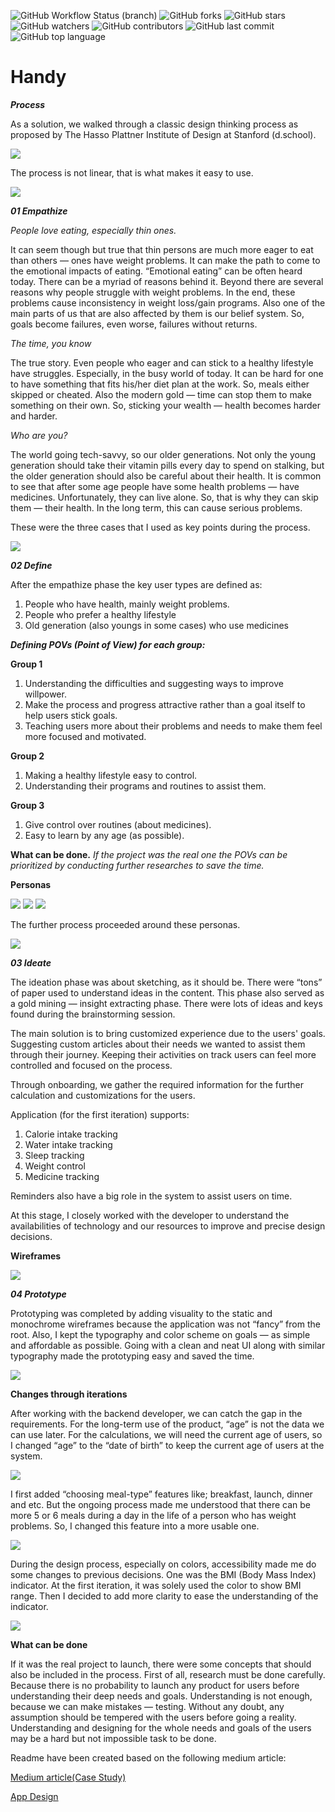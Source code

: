 ![GitHub Workflow Status (branch)](https://img.shields.io/github/workflow/status/yusubx/Handy/Flutter%20CI/master)
![GitHub forks](https://img.shields.io/github/forks/yusubx/Handy)
![GitHub stars](https://img.shields.io/github/stars/yusubx/Handy)
![GitHub watchers](https://img.shields.io/github/watchers/yusubx/Handy)
![GitHub contributors](https://img.shields.io/github/contributors/yusubx/Handy)
![GitHub last commit](https://img.shields.io/github/last-commit/yusubx/Handy)
![GitHub top language](https://img.shields.io/github/languages/top/yusubx/Handy)

# Handy

***Process***

As a solution, we walked through a classic design thinking process as proposed by The Hasso Plattner Institute of Design at Stanford (d.school).

<img src="design/process.jpeg"/>

The process is not linear, that is what makes it easy to use.

<img src="design/run.jpeg"/>

***01 Empathize***

_People love eating, especially thin ones._

It can seem though but true that thin persons are much more eager to eat than others — ones have weight problems. It can make the path to come to the emotional impacts of eating. “Emotional eating” can be often heard today. There can be a myriad of reasons behind it. Beyond there are several reasons why people struggle with weight problems. In the end, these problems cause inconsistency in weight loss/gain programs. Also one of the main parts of us that are also affected by them is our belief system. So, goals become failures, even worse, failures without returns.

_The time, you know_

The true story. Even people who eager and can stick to a healthy lifestyle have struggles. Especially, in the busy world of today. It can be hard for one to have something that fits his/her diet plan at the work. So, meals either skipped or cheated. Also the modern gold — time can stop them to make something on their own. So, sticking your wealth — health becomes harder and harder.

_Who are you?_

The world going tech-savvy, so our older generations. Not only the young generation should take their vitamin pills every day to spend on stalking, but the older generation should also be careful about their health. It is common to see that after some age people have some health problems — have medicines. Unfortunately, they can live alone. So, that is why they can skip them — their health. In the long term, this can cause serious problems.

These were the three cases that I used as key points during the process.

<img src="design/empathize.jpeg"/>

***02 Define***

After the empathize phase the key user types are defined as:

1. People who have health, mainly weight problems.
2. People who prefer a healthy lifestyle
3. Old generation (also youngs in some cases) who use medicines

***Defining POVs (Point of View) for each group:***

**Group 1**

1. Understanding the difficulties and suggesting ways to improve willpower.
2. Make the process and progress attractive rather than a goal itself to help users stick goals.
3. Teaching users more about their problems and needs to make them feel more focused and motivated.

**Group 2**

1. Making a healthy lifestyle easy to control.
2. Understanding their programs and routines to assist them.

**Group 3**

1. Give control over routines (about medicines).
2. Easy to learn by any age (as possible).

**What can be done.** _If the project was the real one the POVs can be prioritized by conducting further researches to save the time._

**Personas**

<img src="design/personas1.jpeg"/>

<img src="design/personas2.jpeg"/>

<img src="design/personas3.jpeg"/>

The further process proceeded around these personas.

<img src="design/empathize-footer.jpeg"/>

***03 Ideate***

The ideation phase was about sketching, as it should be. There were “tons” of paper used to understand ideas in the content. This phase also served as a gold mining — insight extracting phase. There were lots of ideas and keys found during the brainstorming session.

The main solution is to bring customized experience due to the users' goals. Suggesting custom articles about their needs we wanted to assist them through their journey. Keeping their activities on track users can feel more controlled and focused on the process.

Through onboarding, we gather the required information for the further calculation and customizations for the users.

Application (for the first iteration) supports:

1. Calorie intake tracking
2. Water intake tracking
3. Sleep tracking
4. Weight control
5. Medicine tracking

Reminders also have a big role in the system to assist users on time.

At this stage, I closely worked with the developer to understand the availabilities of technology and our resources to improve and precise design decisions.

**Wireframes**

<img src="design/wireframes.jpeg"/>

***04 Prototype***

Prototyping was completed by adding visuality to the static and monochrome wireframes because the application was not “fancy” from the root. Also, I kept the typography and color scheme on goals — as simple and affordable as possible. Going with a clean and neat UI along with similar typography made the prototyping easy and saved the time.

<img src="design/prototype.jpeg"/>

**Changes through iterations**

After working with the backend developer, we can catch the gap in the requirements. For the long-term use of the product, “age” is not the data we can use later. For the calculations, we will need the current age of users, so I changed “age” to the “date of birth” to keep the current age of users at the system.

<img src="design/chage_through_iteration.jpeg"/>

I first added “choosing meal-type” features like; breakfast, launch, dinner and etc. But the ongoing process made me understood that there can be more 5 or 6 meals during a day in the life of a person who has weight problems. So, I changed this feature into a more usable one.

<img src="design/choose_meal_type.jpeg"/>

During the design process, especially on colors, accessibility made me do some changes to previous decisions. One was the BMI (Body Mass Index) indicator. At the first iteration, it was solely used the color to show BMI range. Then I decided to add more clarity to ease the understanding of the indicator.

<img src="design/bmi.jpeg"/>

**What can be done**

If it was the real project to launch, there were some concepts that should also be included in the process. First of all, research must be done carefully. Because there is no probability to launch any product for users before understanding their deep needs and goals. Understanding is not enough, because we can make mistakes — testing. Without any doubt, any assumption should be tempered with the users before going a reality. Understanding and designing for the whole needs and goals of the users may be a hard but not impossible task to be done.

Readme have been created based on the following medium article:

[Medium article(Case Study)](http://bit.ly/handyappcasestudy)


[App Design](http://bit.ly/handyappdesign)

